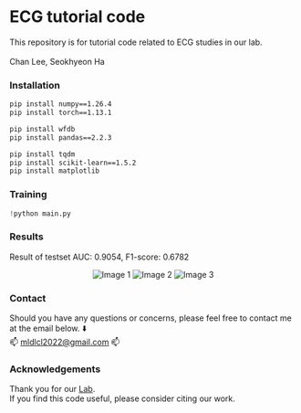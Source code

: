 # ECG tutorial code
This repository is for tutorial code related to ECG studies in our lab.  
</br>
Chan Lee, Seokhyeon Ha  

### Installation
```bash
pip install numpy==1.26.4
pip install torch==1.13.1

pip install wfdb
pip install pandas==2.2.3

pip install tqdm
pip install scikit-learn==1.5.2
pip install matplotlib
```

### Training
```python
!python main.py
```

### Results
Result of testset
AUC: 0.9054, F1-score: 0.6782
<p align="center">
  <img src="https://github.com/user-attachments/assets/7d57cd3f-8620-49a8-b60f-bc8291ab7035" alt="Image 1"/>
  <img src="https://github.com/user-attachments/assets/7d57cd3f-8620-49a8-b60f-bc8291ab7035" alt="Image 2"/>
  <img src="https://github.com/user-attachments/assets/7d57cd3f-8620-49a8-b60f-bc8291ab7035" alt="Image 3"/>
</p>

### Contact
Should you have any questions or concerns, please feel free to contact me at the email below. ⬇️</br>
📫 mldlcl2022@gmail.com 📫

### Acknowledgements
Thank you for our [Lab](https://www.k-medai.com/home).  
If you find this code useful, please consider citing our work.

